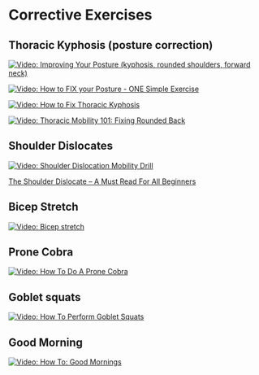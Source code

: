 # Corrective Exercises

## Thoracic Kyphosis (posture correction)
[![Video: Improving Your Posture (kyphosis, rounded shoulders, forward neck)](http://img.youtube.com/vi/IeKnHtGysBc/0.jpg)](http://www.youtube.com/watch?v=IeKnHtGysBc "Improving Your Posture (kyphosis, rounded shoulders, forward neck)")

[![Video: How to FIX your Posture - ONE Simple Exercise](http://img.youtube.com/vi/hGPardz0-Ww/0.jpg)](http://www.youtube.com/watch?v=hGPardz0-Ww "How to FIX your Posture - ONE Simple Exercise")

[![Video: How to Fix Thoracic Kyphosis](http://img.youtube.com/vi/ELEYSyVWYxw/0.jpg)](https://www.youtube.com/watch?v=ELEYSyVWYxw "How to Fix Thoracic Kyphosis")

[![Video: Thoracic Mobility 101: Fixing Rounded Back](http://img.youtube.com/vi/X6cuNQ23dJI/0.jpg)](https://youtu.be/X6cuNQ23dJI?t=2m14s "Thoracic Mobility 101: Fixing Rounded Back")

## Shoulder Dislocates
[![Video: Shoulder Dislocation Mobility Drill](http://img.youtube.com/vi/02HdChcpyBs/0.jpg)](http://www.youtube.com/watch?v=02HdChcpyBs "Shoulder Dislocation Mobility Drill")

[The Shoulder Dislocate – A Must Read For All Beginners](https://www.reddit.com/r/bodyweightfitness/comments/2v5smy/the_shoulder_dislocate_a_must_read_for_all/)

## Bicep Stretch
[![Video: Bicep stretch](http://img.youtube.com/vi/9-sCSMHjsMs/0.jpg)](https://www.youtube.com/watch?v=9-sCSMHjsMs "Bicep stretch")

## Prone Cobra
[![Video: How To Do A Prone Cobra](http://img.youtube.com/vi/2Z7uGBbsvf8/0.jpg)](https://www.youtube.com/watch?v=2Z7uGBbsvf8 "How To Do A Prone Cobra")

## Goblet squats
[![Video: How To Perform Goblet Squats](http://img.youtube.com/vi/MxsFDhcyFyE/0.jpg)](https://www.youtube.com/watch?v=MxsFDhcyFyE "How To Perform Goblet Squats")

## Good Morning
[![Video: How To: Good Mornings](http://img.youtube.com/vi/aRUxlZO146s/0.jpg)](https://www.youtube.com/watch?v=aRUxlZO146s "How To: Good Mornings")
